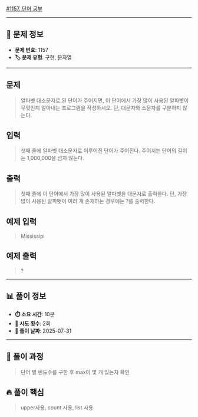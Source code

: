 [#1157. 단어 공부](https://www.acmicpc.net/problem/1157)
<img src="https://static.solved.ac/tier_small/5.svg" width="16" height="16">

---

## 📍 문제 정보

- **문제 번호**: 1157
- **🏷️ 문제 유형**: 구현, 문자열

---

## 문제

> 알파벳 대소문자로 된 단어가 주어지면, 이 단어에서 가장 많이 사용된 알파벳이 무엇인지 알아내는 프로그램을 작성하시오. 단, 대문자와 소문자를 구분하지 않는다.

## 입력

> 첫째 줄에 알파벳 대소문자로 이루어진 단어가 주어진다. 주어지는 단어의 길이는 1,000,000을 넘지 않는다.

## 출력

> 첫째 줄에 이 단어에서 가장 많이 사용된 알파벳을 대문자로 출력한다. 단, 가장 많이 사용된 알파벳이 여러 개 존재하는 경우에는 ?를 출력한다.

## 예제 입력

> Mississipi

## 예제 출력

> ?

---

## 📊 풀이 정보

- **⏱️ 소요 시간**: 10분
- **🔄 시도 횟수**: 2회
- **📅 풀이 날짜**: 2025-07-31

---

## 💭 풀이 과정

> 단어 별 빈도수를 구한 후 max이 몇 개 있는지 확인

## 🔥 풀이 핵심

> upper사용, count 사용, list 사용
